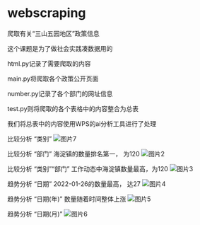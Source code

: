 # webscraping
爬取有关“三山五园地区”政策信息

这个课题是为了做社会实践凑数据用的

html.py记录了需要爬取的内容

main.py将爬取各个政策公开页面

number.py记录了各个部门的网址信息

test.py则将爬取的各个表格中的内容整合为总表

我们将总表中的内容使用WPS的ai分析工具进行了处理

比较分析 “类别”
![图片7](https://github.com/ReinhardvonLohengram/webscraping/assets/143613171/ee0527d5-b342-4cbc-a0c2-099e0dfa2396)

比较分析 “部门”
海淀镇的数量排名第一， 为120
![图片2](https://github.com/ReinhardvonLohengram/webscraping/assets/143613171/81f84466-ea2c-4517-9a57-2507db9ef946)

比较分析 “类别”“部门”
工作动态中海淀镇数量最高，为120
![图片3](https://github.com/ReinhardvonLohengram/webscraping/assets/143613171/c0eb0faf-7d4a-466d-9ea0-24393b5cb128)

趋势分析 “日期”
2022-01-26的数量最高， 达27
![图片4](https://github.com/ReinhardvonLohengram/webscraping/assets/143613171/1cad513a-163d-4cc0-9b45-90f8ad1ff853)

趋势分析 “日期(年)”
数量随着时间整体上涨
![图片5](https://github.com/ReinhardvonLohengram/webscraping/assets/143613171/a2e251b9-7674-4ce2-9a56-8ee8ac37856d)

趋势分析 “日期(月)”
![图片6](https://github.com/ReinhardvonLohengram/webscraping/assets/143613171/6794a53f-d1ea-4732-9727-2a4a38e762bc)
